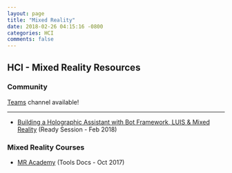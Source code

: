 ```yaml
---
layout: page
title: "Mixed Reality"
date: 2018-02-26 04:15:16 -0800
categories: HCI
comments: false
---
```


## HCI - Mixed Reality Resources

### Community
[Teams](https://teams.microsoft.com/l/channel/19%3aff70f60a124748ff8aa3b5410e8cf268%40thread.skype/HCI%2520-%2520Mixed%2520Reality?groupId=dff0a70d-6316-4124-ae5a-e9d06f63ec34&tenantId=72f988bf-86f1-41af-91ab-2d7cd011db47) channel available!

<!-- Add in any communities worth following: blogs, twitter, etc. -->
---
<!-- Here, add in any links to useful resources. The structure is not fixed, it can be grouped by scenario, by tech, or set up as a learning path -->

- [Building a Holographic Assistant with Bot Framework, LUIS & Mixed Reality](https://content.microsoftready.com/FY18Q3/session/CD-DEV-DRT303) (Ready Session - Feb 2018)

### Mixed Reality Courses

- [MR Academy](https://developer.microsoft.com/en-us/windows/mixed-reality/academy) (Tools Docs - Oct 2017)
